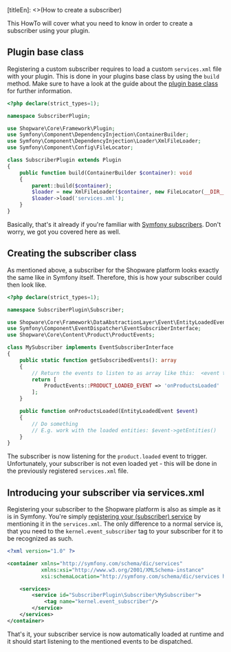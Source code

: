 [titleEn]: <>(How to create a subscriber)

This HowTo will cover what you need to know in order to create a subscriber using your plugin.

## Plugin base class

Registering a custom subscriber requires to load a custom `services.xml` file with your plugin.
This is done in your plugins base class by using the `build` method.
Make sure to have a look at the guide about the [plugin base class](./../2-internals/4-plugins/020-plugin-base-class.md) for further information.

```php
<?php declare(strict_types=1);

namespace SubscriberPlugin;

use Shopware\Core\Framework\Plugin;
use Symfony\Component\DependencyInjection\ContainerBuilder;
use Symfony\Component\DependencyInjection\Loader\XmlFileLoader;
use Symfony\Component\Config\FileLocator;

class SubscriberPlugin extends Plugin
{
    public function build(ContainerBuilder $container): void
    {
        parent::build($container);
        $loader = new XmlFileLoader($container, new FileLocator(__DIR__ . '/DependencyInjection/'));
        $loader->load('services.xml');
    }
}
```

Basically, that's it already if you're familiar with [Symfony subscribers](https://symfony.com/doc/current/event_dispatcher.html#creating-an-event-subscriber).
Don't worry, we got you covered here as well.

## Creating the subscriber class

As mentioned above, a subscriber for the Shopware platform looks exactly the same like in Symfony itself.
Therefore, this is how your subscriber could then look like.

```php
<?php declare(strict_types=1);

namespace SubscriberPlugin\Subscriber;

use Shopware\Core\Framework\DataAbstractionLayer\Event\EntityLoadedEvent;
use Symfony\Component\EventDispatcher\EventSubscriberInterface;
use Shopware\Core\Content\Product\ProductEvents;

class MySubscriber implements EventSubscriberInterface
{
    public static function getSubscribedEvents(): array
    {
        // Return the events to listen to as array like this:  <event to listen to> => <method to execute>
        return [
            ProductEvents::PRODUCT_LOADED_EVENT => 'onProductsLoaded'
        ];
    }

    public function onProductsLoaded(EntityLoadedEvent $event)
    {
        // Do something
        // E.g. work with the loaded entities: $event->getEntities()
    }
}
```

The subscriber is now listening for the `product.loaded` event to trigger.
Unfortunately, your subscriber is not even loaded yet - this will be done in the previously registered `services.xml` file.

## Introducing your subscriber via services.xml

Registering your subscriber to the Shopware platform is also as simple as it is in Symfony.
You're simply [registering your (subscriber) service](./070-add-service.md) by mentioning it in the `services.xml`.
The only difference to a normal service is, that you need to the `kernel.event_subscriber` tag to your subscriber for it
to be recognized as such.

```xml
<?xml version="1.0" ?>

<container xmlns="http://symfony.com/schema/dic/services"
           xmlns:xsi="http://www.w3.org/2001/XMLSchema-instance"
           xsi:schemaLocation="http://symfony.com/schema/dic/services http://symfony.com/schema/dic/services/services-1.0.xsd">

    <services>
        <service id="SubscriberPlugin\Subscriber\MySubscriber">
            <tag name="kernel.event_subscriber"/>
        </service>
    </services>
</container>
```

That's it, your subscriber service is now automatically loaded at runtime and it should start listening to the mentioned events
to be dispatched.